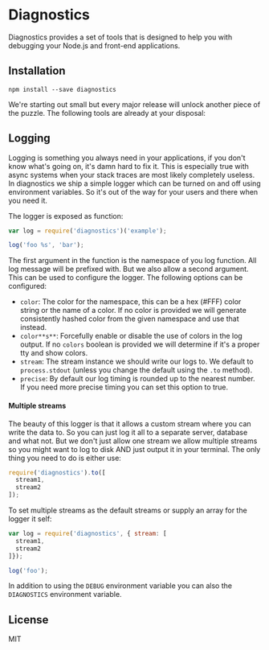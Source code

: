 # Diagnostics

Diagnostics provides a set of tools that is designed to help you with debugging
your Node.js and front-end applications. 

## Installation

```
npm install --save diagnostics
```

We're starting out small but every major release will unlock another piece of
the puzzle. The following tools are already at your disposal: 

## Logging

Logging is something you always need in your applications, if you don't know
what's going on, it's damn hard to fix it. This is especially true with async
systems when your stack traces are most likely completely useless. In
diagnostics we ship a simple logger which can be turned on and off using
environment variables. So it's out of the way for your users and there when you
need it.

The logger is exposed as function:

```js
var log = require('diagnostics')('example');

log('foo %s', 'bar');
```

The first argument in the function is the namespace of you log function. All log
message will be prefixed with. But we also allow a second argument. This can be
used to configure the logger. The following options can be configured:

- `color`: The color for the namespace, this can be a hex (#FFF) color string or
  the name of a color. If no color is provided we will generate consistently
  hashed color from the given namespace and use that instead.
- `color**s**`: Forcefully enable or disable the use of colors in the log
  output. If no `colors` boolean is provided we will determine if it's a proper
  tty and show colors.
- `stream`: The stream instance we should write our logs to. We default to
  `process.stdout` (unless you change the default using the `.to` method).
- `precise`: By default our log timing is rounded up to the nearest number. If
  you need more precise timing you can set this option to true.

#### Multiple streams

The beauty of this logger is that it allows a custom stream where you can write
the data to. So you can just log it all to a separate server, database and what
not. But we don't just allow one stream we allow multiple streams so you might
want to log to disk AND just output it in your terminal. The only thing you need
to do is either use:

```js
require('diagnostics').to([
  stream1,
  stream2
]);
```

To set multiple streams as the default streams or supply an array for the logger
it self:

```js
var log = require('diagnostics', { stream: [
  stream1,
  stream2
]});

log('foo');
```

In addition to using the `DEBUG` environment variable you can also the
`DIAGNOSTICS` environment variable.

## License

MIT
